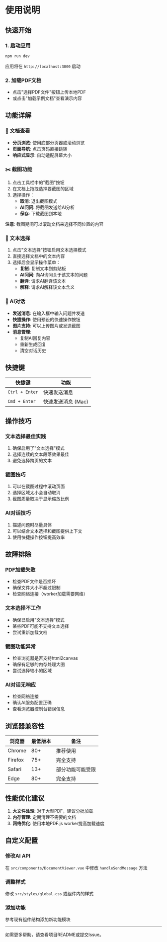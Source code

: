 # 使用说明

## 快速开始

### 1. 启动应用
```bash
npm run dev
```
应用将在 `http://localhost:3000` 启动

### 2. 加载PDF文档
- 点击"选择PDF文件"按钮上传本地PDF
- 或点击"加载示例文档"查看演示内容

## 功能详解

### 📄 文档查看
- **分页浏览**: 使用底部分页器或滚动浏览
- **页面导航**: 点击页码直接跳转
- **响应式显示**: 自动适配屏幕大小

### ✂️ 截图功能
1. 点击工具栏中的"截图"按钮
2. 在文档上拖拽选择要截图的区域
3. 选择操作：
   - **取消**: 退出截图模式
   - **AI问问**: 将截图发送给AI分析
   - **保存**: 下载截图到本地

**注意**: 截图期间可以滚动文档来选择不同位置的内容

### 📝 文本选择
1. 点击"文本选择"按钮启用文本选择模式
2. 直接选择文档中的文本内容
3. 选择后会显示操作菜单：
   - **复制**: 复制文本到剪贴板
   - **AI问问**: 向AI询问关于该文本的问题
   - **翻译**: 请求AI翻译该文本
   - **解释**: 请求AI解释该文本含义

### 🤖 AI对话
- **发送消息**: 在输入框中输入问题并发送
- **快捷操作**: 使用预设的快速操作按钮
- **图片支持**: 可以上传图片或发送截图
- **消息管理**: 
  - 复制AI回复内容
  - 重新生成回复
  - 清空对话历史

## 快捷键

| 快捷键 | 功能 |
|--------|------|
| `Ctrl + Enter` | 快速发送消息 |
| `Cmd + Enter` | 快速发送消息 (Mac) |

## 操作技巧

### 文本选择最佳实践
1. 确保启用了"文本选择"模式
2. 选择连续的文本段落效果最佳
3. 避免选择跨页的文本

### 截图技巧
1. 可以在截图过程中滚动页面
2. 选择区域太小会自动取消
3. 截图质量取决于显示缩放比例

### AI对话技巧
1. 描述问题时尽量具体
2. 可以结合文本选择和截图提供上下文
3. 使用快捷操作按钮提高效率

## 故障排除

### PDF加载失败
- 检查PDF文件是否损坏
- 确保文件大小不超过限制
- 检查网络连接（worker加载需要网络）

### 文本选择不工作
- 确保已启用"文本选择"模式
- 某些PDF可能不支持文本选择
- 尝试重新加载文档

### 截图功能异常
- 检查浏览器是否支持html2canvas
- 确保有足够的内存处理大图
- 尝试选择较小的区域

### AI对话无响应
- 检查网络连接
- 确认AI服务配置正确
- 查看浏览器控制台错误信息

## 浏览器兼容性

| 浏览器 | 最低版本 | 备注 |
|--------|----------|------|
| Chrome | 80+ | 推荐使用 |
| Firefox | 75+ | 完全支持 |
| Safari | 13+ | 部分功能可能受限 |
| Edge | 80+ | 完全支持 |

## 性能优化建议

1. **大文件处理**: 对于大型PDF，建议分批加载
2. **内存管理**: 定期清理不需要的文档
3. **网络优化**: 使用本地PDF.js worker提高加载速度

## 自定义配置

### 修改AI API
在 `src/components/DocumentViewer.vue` 中修改 `handleSendMessage` 方法

### 调整样式
修改 `src/styles/global.css` 或组件内的样式

### 添加功能
参考现有组件结构添加新功能模块

---

如需更多帮助，请查看项目README或提交Issue。
